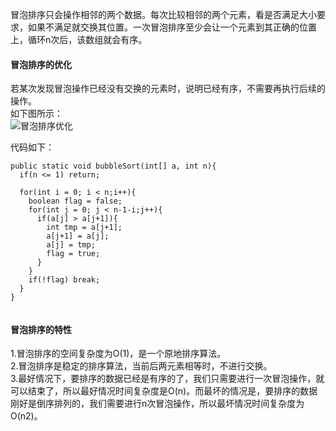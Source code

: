 冒泡排序只会操作相邻的两个数据。每次比较相邻的两个元素，看是否满足大小要求，如果不满足就交换其位置。一次冒泡排序至少会让一个元素到其正确的位置上，循环n次后，该数组就会有序。  

#### 冒泡排序的优化
若某次发现冒泡操作已经没有交换的元素时，说明已经有序，不需要再执行后续的操作。  
如下图所示：  
![冒泡排序优化](https://upload-images.jianshu.io/upload_images/2818100-37a4b13ba88275e0.png?imageMogr2/auto-orient/strip%7CimageView2/2/w/1240)  

代码如下：  
```
public static void bubbleSort(int[] a, int n){
  if(n <= 1) return;
  
  for(int i = 0; i < n;i++){
    boolean flag = false;
    for(int j = 0; j < n-1-i;j++){
      if(a[j] > a[j+1]){
        int tmp = a[j+1];
        a[j+1] = a[j];
        a[j] = tmp;
        flag = true;
      }
    }
    if(!flag) break;
  }
}


```

#### 冒泡排序的特性
1.冒泡排序的空间复杂度为O(1)，是一个原地排序算法。  
2.冒泡排序是稳定的排序算法，当前后两元素相等时，不进行交换。  
3.最好情况下，要排序的数据已经是有序的了，我们只需要进行一次冒泡操作，就可以结束了，所以最好情况时间复杂度是O(n)。而最坏的情况是，要排序的数据
刚好是倒序排列的，我们需要进行n次冒泡操作，所以最坏情况时间复杂度为O(n2)。
